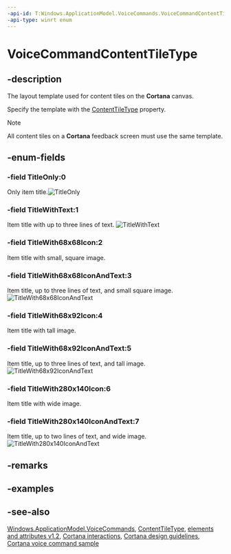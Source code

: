 ```yaml
---
-api-id: T:Windows.ApplicationModel.VoiceCommands.VoiceCommandContentTileType
-api-type: winrt enum
---
```


<!-- Enumeration syntax
public enum Windows.ApplicationModel.VoiceCommands.VoiceCommandContentTileType : int
-->

# VoiceCommandContentTileType

## -description
The layout template used for content tiles on the **Cortana** canvas.

Specify the template with the [ContentTileType](voicecommandcontenttile_contenttiletype.md) property.

> [!NOTE]
> All content tiles on a **Cortana** feedback screen must use the same template.

## -enum-fields
### -field TitleOnly:0
Only item title.<img src="images/VoiceCommandContentTileType_TitleOnly_small.png" alt="TitleOnly" />

### -field TitleWithText:1
Item title with up to three lines of text. <img src="images/VoiceCommandContentTileType_TitleWithText_small.png" alt="TitleWithText" />

### -field TitleWith68x68Icon:2
Item title with small, square image.

### -field TitleWith68x68IconAndText:3
Item title, up to three lines of text, and small square image. <img src="images/VoiceCommandContentTileType_TitleWith68x68IconAndText_small.png" alt="TitleWith68x68IconAndText" />

### -field TitleWith68x92Icon:4
Item title with tall image.

### -field TitleWith68x92IconAndText:5
Item title, up to three lines of text, and tall image. <img src="images/VoiceCommandContentTileType_TitleWith68x92IconAndText_small.png" alt="TitleWith68x92IconAndText" />

### -field TitleWith280x140Icon:6
Item title with wide image.

### -field TitleWith280x140IconAndText:7
Item title, up to two lines of text, and wide image. <img src="images/VoiceCommandContentTileType_TitleWith280x140IconAndText_small.png" alt="TitleWith280x140IconAndText" />


## -remarks

## -examples

## -see-also
[Windows.ApplicationModel.VoiceCommands](windows_applicationmodel_voicecommands.md), [ContentTileType](voicecommandcontenttile_contenttiletype.md), [ elements and attributes v1.2](https://docs.microsoft.com/uwp/schemas/voicecommands/voice-command-elements-and-attributes-1-2), [Cortana interactions](http://msdn.microsoft.com/library/4c11a7cf-da26-4ca1-a9b9-fe52670101f5), [Cortana design guidelines](http://msdn.microsoft.com/library/a92c084b-9913-4718-9a04-569d51ace55d), [Cortana voice command sample](http://go.microsoft.com/fwlink/p/?LinkID=619899)